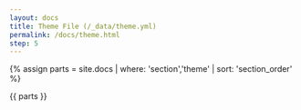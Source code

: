 ```yaml
---
layout: docs
title: Theme File (/_data/theme.yml)
permalink: /docs/theme.html
step: 5
---
```


{% assign parts = site.docs | where: 'section','theme' | sort: 'section_order' %}

{{ parts }}